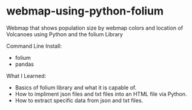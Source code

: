 # webmap-using-python-folium
Webmap that shows population size by webmap colors and location of Volcanoes using Python and the folium Library

Command Line Install:
- folium
- pandas

What I Learned:
- Basics of folium library and what it is capable of.
- How to impliment json files and txt files into an HTML file via Python.
- How to extract specific data from json and txt files.

